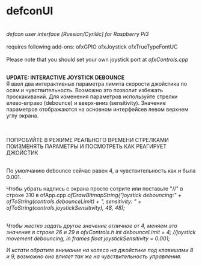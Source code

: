 <h1><b>defconUI</b></h1><br>
<i>defcon user interface [Russian/Cyrillic] for Raspberry Pi3</i>
<br><br>
requires following add-ons:
ofxGPIO
ofxJoystick
ofxTrueTypeFontUC
<br><br>
Please note that you should set your own joystick port at <i>ofxControls.cpp</i>

<br><b>UPDATE: INTERACTIVE JOYSTICK DEBOUNCE</b>
<br>
Я ввел два интерактивных параметра лимита скорости джойстика по осям и чувствительность. Возможно это позволит избежать проскакиваний.
Для изменения параметров используйте стрелки влево-вправо (debounce) и вверх-вниз (sensitivity). Значение параметров отображаются на основном интерфейсев левом верхнем углу экрана.

<br><br>ПОПРОБУЙТЕ В РЕЖИМЕ РЕАЛЬНОГО ВРЕМЕНИ СТРЕЛКАМИ ПОИЗМЕНЯТЬ ПАРАМЕТРЫ И ПОСМОТРЕТЬ КАК РЕАГИРУЕТ ДЖОЙСТИК<br><br>

По умолчанию debounce сейчас равен 4, а чувствительность как и была 0.001.

Чтобы убрать надпись с экрана просто сотрите или поставьте "//" в строке 310 в ofApp.cpp
<i>ofDrawBitmapString("joystick debouncing:" + ofToString(controls.debounceLimit) + ", sensitivity: " + ofToString(controls.joystickSensitivity), 48, 48);<i><br><br>

Чтобы жестко задать другое значение отличное от 4, меняем это значение в строке 26 и 29 в ofxControls.h
<i>int debounceLimit = 4; //joystick movement debouncing, in frames</i>
<i>float joystickSensitivity = 0.001;</i><br>

И кстати обратите внимание на колесо на джойстике под клавишами 8 и 9, возможно оно влияет так же на чувствительность 
управления.


